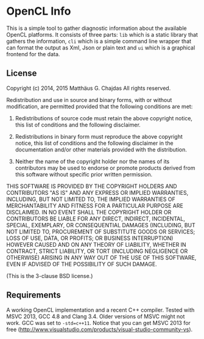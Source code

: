 # OpenCL Info #

This is a simple tool to gather diagnostic information about  the available OpenCL platforms. It consists of three parts: ``lib`` which is a static library that gathers the information, ``cli`` which is a simple command line wrapper that can format the output as Xml, Json or plain text and ``ui`` which is a graphical frontend for the data.

## License

Copyright (c) 2014, 2015 Matthäus G. Chajdas
All rights reserved.

Redistribution and use in source and binary forms, with or without modification, are permitted provided that the following conditions are met:

1. Redistributions of source code must retain the above copyright notice, this list of conditions and the following disclaimer.

2. Redistributions in binary form must reproduce the above copyright notice, this list of conditions and the following disclaimer in the documentation and/or other materials provided with the distribution.

3. Neither the name of the copyright holder nor the names of its contributors may be used to endorse or promote products derived from this software without specific prior written permission.

THIS SOFTWARE IS PROVIDED BY THE COPYRIGHT HOLDERS AND CONTRIBUTORS "AS IS" AND ANY EXPRESS OR IMPLIED WARRANTIES, INCLUDING, BUT NOT LIMITED TO, THE IMPLIED WARRANTIES OF MERCHANTABILITY AND FITNESS FOR A PARTICULAR PURPOSE ARE DISCLAIMED. IN NO EVENT SHALL THE COPYRIGHT HOLDER OR CONTRIBUTORS BE LIABLE FOR ANY DIRECT, INDIRECT, INCIDENTAL, SPECIAL, EXEMPLARY, OR CONSEQUENTIAL DAMAGES (INCLUDING, BUT NOT LIMITED TO, PROCUREMENT OF SUBSTITUTE GOODS OR SERVICES; LOSS OF USE, DATA, OR PROFITS; OR BUSINESS INTERRUPTION) HOWEVER CAUSED AND ON ANY THEORY OF LIABILITY, WHETHER IN CONTRACT, STRICT LIABILITY, OR TORT (INCLUDING NEGLIGENCE OR OTHERWISE) ARISING IN ANY WAY OUT OF THE USE OF THIS SOFTWARE, EVEN IF ADVISED OF THE POSSIBILITY OF SUCH DAMAGE.

(This is the 3-clause BSD license.)

## Requirements

A working OpenCL implementation and a recent C++ compiler. Tested with MSVC 2013, GCC 4.8 and Clang 3.4. Older versions of MSVC might not work. GCC was set to `-std=c++11`. Notice that you can get MSVC 2013 for free (http://www.visualstudio.com/products/visual-studio-community-vs).
